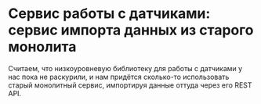 Сервис работы с датчиками: сервис импорта данных из старого монолита
======================================================================

Считаем, что низкоуровневую библиотеку для работы с датчиками у нас пока не раскурили,
и нам придётся сколько-то использовать старый монолитный сервис, импортируя данные оттуда через его REST API.